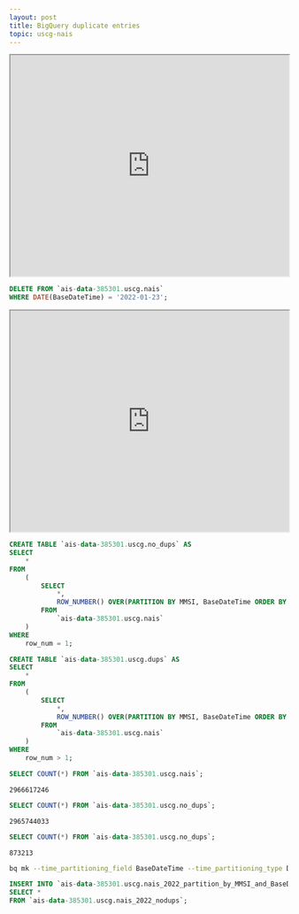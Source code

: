 ```yaml
---
layout: post
title: BigQuery duplicate entries
topic: uscg-nais
---
```




<iframe src="https://docs.google.com/spreadsheets/d/e/2PACX-1vSl2M3TYzX_680dQLsTtoUjMmDFf14ZfPa6L9Xr7Ddj-67pT60qKCuClJjwqhrhOp6ij9H7qWX4FepN/pubhtml?gid=0&amp;single=true&amp;widget=true&amp;headers=false" width="100%" height="400"></iframe>

```sql
DELETE FROM `ais-data-385301.uscg.nais`
WHERE DATE(BaseDateTime) = '2022-01-23';
```

<iframe src="https://docs.google.com/spreadsheets/d/e/2PACX-1vSF0vY_ng_U__puWldyFqWhFygwLgSQUO2h72XL9UFuBAkTx9CpcKB6awf7z7XlYwR-m81BkGniIA_6/pubhtml?gid=0&amp;single=true&amp;widget=true&amp;headers=false" width="100%" height="400"></iframe>

```sql
CREATE TABLE `ais-data-385301.uscg.no_dups` AS
SELECT 
    *
FROM 
    (
        SELECT 
            *, 
            ROW_NUMBER() OVER(PARTITION BY MMSI, BaseDateTime ORDER BY MMSI) AS row_num 
        FROM 
            `ais-data-385301.uscg.nais`
    )
WHERE 
    row_num = 1;
```

```sql
CREATE TABLE `ais-data-385301.uscg.dups` AS
SELECT 
    *
FROM 
    (
        SELECT 
            *, 
            ROW_NUMBER() OVER(PARTITION BY MMSI, BaseDateTime ORDER BY MMSI) AS row_num 
        FROM 
            `ais-data-385301.uscg.nais`
    )
WHERE 
    row_num > 1;
```

```sql
SELECT COUNT(*) FROM `ais-data-385301.uscg.nais`;
```

`2966617246`

```sql
SELECT COUNT(*) FROM `ais-data-385301.uscg.no_dups`;
```

`2965744033`

```sql
SELECT COUNT(*) FROM `ais-data-385301.uscg.no_dups`;
```

`873213`


```bash
bq mk --time_partitioning_field BaseDateTime --time_partitioning_type DAY --schema MarineCadastre_schema.json ais-data-385301:uscg.nais_2022_partition_by_MMSI_and_BaseDateTime
```

```sql
INSERT INTO `ais-data-385301.uscg.nais_2022_partition_by_MMSI_and_BaseDateTime`
SELECT *
FROM `ais-data-385301.uscg.nais_2022_nodups`;
```
